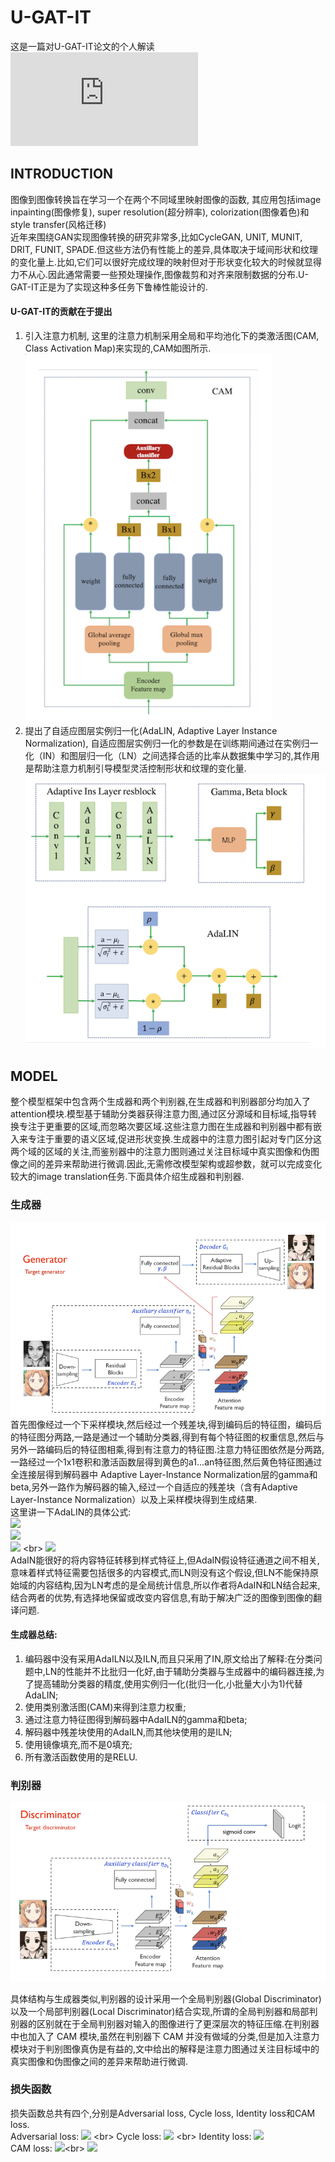 # U-GAT-IT
这是一篇对U-GAT-IT论文的个人解读![](https://arxiv.org/pdf/1907.10830.pdf)

## INTRODUCTION
图像到图像转换旨在学习一个在两个不同域里映射图像的函数, 其应用包括image inpainting(图像修复), super resolution(超分辨率), colorization(图像着色)和style transfer(风格迁移)<br>
近年来围绕GAN实现图像转换的研究非常多,比如CycleGAN, UNIT, MUNIT, DRIT, FUNIT, SPADE.但这些方法仍有性能上的差异,具体取决于域间形状和纹理的变化量上.比如,它们可以很好完成纹理的映射但对于形状变化较大的时候就显得力不从心.因此通常需要一些预处理操作,图像裁剪和对齐来限制数据的分布.U-GAT-IT正是为了实现这种多任务下鲁棒性能设计的.<br>
#### U-GAT-IT的贡献在于提出<br>
1. 引入注意力机制, 这里的注意力机制采用全局和平均池化下的类激活图(CAM, Class Activation Map)来实现的,CAM如图所示.<br>
![](https://github.com/MonkeyKing-KK/U-GAT-IT/blob/master/Images/CAM.png)
2. 提出了自适应图层实例归一化(AdaLIN, Adaptive Layer Instance Normalization), 自适应图层实例归一化的参数是在训练期间通过在实例归一化（IN）和图层归一化（LN）之间选择合适的比率从数据集中学习的,其作用是帮助注意力机制引导模型灵活控制形状和纹理的变化量.<br>
![](https://github.com/MonkeyKing-KK/U-GAT-IT/blob/master/Images/AdaLIN.png)

## MODEL
整个模型框架中包含两个生成器和两个判别器,在生成器和判别器部分均加入了attention模块.模型基于辅助分类器获得注意力图,通过区分源域和目标域,指导转换专注于更重要的区域,而忽略次要区域.这些注意力图在生成器和判别器中都有嵌入来专注于重要的语义区域,促进形状变换.生成器中的注意力图引起对专门区分这两个域的区域的关注,而鉴别器中的注意力图则通过关注目标域中真实图像和伪图像之间的差异来帮助进行微调.因此,无需修改模型架构或超参数，就可以完成变化较大的image translation任务.下面具体介绍生成器和判别器.
### 生成器
![](https://github.com/MonkeyKing-KK/U-GAT-IT/blob/master/Images/Generator.png)
首先图像经过一个下采样模块,然后经过一个残差块,得到编码后的特征图，编码后的特征图分两路,一路是通过一个辅助分类器,得到有每个特征图的权重信息,然后与另外一路编码后的特征图相乘,得到有注意力的特征图.注意力特征图依然是分两路,一路经过一个1x1卷积和激活函数层得到黄色的a1...an特征图,然后黄色特征图通过全连接层得到解码器中 Adaptive Layer-Instance Normalization层的gamma和beta,另外一路作为解码器的输入,经过一个自适应的残差块（含有Adaptive Layer-Instance Normalization）以及上采样模块得到生成结果.<br>
这里讲一下AdaLIN的具体公式:<br>
![](https://latex.codecogs.com/gif.latex?\hat{a_{I}}=\frac{a-\mu_{I}}{\sqrt{\sigma_{I}^{2}&plus;\epsilon}}) <br>
![](https://latex.codecogs.com/gif.latex?\hat{a_{L}}=\frac{a-\mu_{L}}{\sqrt{\sigma_{L}^{2}&plus;\epsilon}}) <br>
![](https://latex.codecogs.com/gif.latex?AdaLIN(a,\gamma,\beta)=\gamma\cdot&space;(\rho\cdot\hat{a}_{I}&plus;(1-\rho)\cdot\hat{a}_{L})&plus;\beta) <br>
![](https://latex.codecogs.com/gif.latex?\rho\leftarrow&space;clip[0,1](\rho-\tau\Delta\rho)) <br>
AdaIN能很好的将内容特征转移到样式特征上,但AdaIN假设特征通道之间不相关,意味着样式特征需要包括很多的内容模式,而LN则没有这个假设,但LN不能保持原始域的内容结构,因为LN考虑的是全局统计信息,所以作者将AdaIN和LN结合起来,结合两者的优势,有选择地保留或改变内容信息,有助于解决广泛的图像到图像的翻译问题.
#### 生成器总结:
1. 编码器中没有采用AdaILN以及ILN,而且只采用了IN,原文给出了解释:在分类问题中,LN的性能并不比批归一化好,由于辅助分类器与生成器中的编码器连接,为了提高辅助分类器的精度,使用实例归一化(批归一化,小批量大小为1)代替AdaLIN;<br>
2. 使用类别激活图(CAM)来得到注意力权重;<br>
3. 通过注意力特征图得到解码器中AdaILN的gamma和beta;<br>
4. 解码器中残差块使用的AdaILN,而其他块使用的是ILN;<br>
5. 使用镜像填充,而不是0填充;
6. 所有激活函数使用的是RELU.

### 判别器
![](https://github.com/MonkeyKing-KK/U-GAT-IT/blob/master/Images/Discriminator.png)

具体结构与生成器类似,判别器的设计采用一个全局判别器(Global Discriminator)以及一个局部判别器(Local Discriminator)结合实现,所谓的全局判别器和局部判别器的区别就在于全局判别器对输入的图像进行了更深层次的特征压缩.在判别器中也加入了 CAM 模块,虽然在判别器下 CAM 并没有做域的分类,但是加入注意力模块对于判别图像真伪是有益的,文中给出的解释是注意力图通过关注目标域中的真实图像和伪图像之间的差异来帮助进行微调.

### 损失函数
损失函数总共有四个,分别是Adversarial loss, Cycle loss, Identity loss和CAM loss.<br>
Adversarial loss: ![](https://latex.codecogs.com/gif.latex?L_{gan}^{s\rightarrow&space;t}=(E_{x\sim&space;X_{t}}[(D_{t}(x))^{2}]&plus;E_{x\sim&space;X_{s}}[(1-D_{t}(G_{s\rightarrow&space;t}(x)))^{2}])) <br>
Cycle loss: ![](https://latex.codecogs.com/gif.latex?L_{cycle}^{s\rightarrow&space;t}=E_{x\sim&space;X_{s}}[\mid&space;x-G_{t\rightarrow&space;s}(G_{s\rightarrow&space;t}(x))\mid&space;_{1}]) <br>
Identity loss: ![](https://latex.codecogs.com/gif.latex?L_{identity}^{s\rightarrow&space;t}=E_{x\sim&space;X_{t}}[\mid&space;x-G_{s\rightarrow&space;t}(x)\mid&space;_{1}]) <br>
CAM loss: ![](https://latex.codecogs.com/gif.latex?L_{cam}^{s\rightarrow&space;t}=-(E_{x\sim&space;X_{s}}[log(\eta&space;_{s}(x))]&plus;E_{x\sim&space;X_{t}}[log(1-\eta&space;_{s}(x))]))<br>
![](https://latex.codecogs.com/gif.latex?L_{cam}^{D_{t}}=E_{x\sim&space;X_{t}}[(\eta&space;_{D_{t}}(x))^2]&plus;E_{x\sim&space;X_{s}}[(1-\eta&space;_{D_{t}}(G_{s\rightarrow&space;t}(x))^2]))
